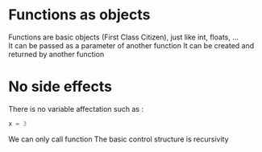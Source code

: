 
# Functions as objects

Functions are basic objects (First Class Citizen), just like int, floats, ...  
It can be passed as a parameter of another function
It can be created and returned by another function


# No side effects

There is no variable affectation such as : 
```python
x = 3
``` 

We can only call function
The basic control structure is recursivity


